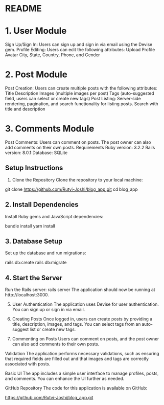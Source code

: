 # README

# 1. User Module
Sign Up/Sign In: Users can sign up and sign in via email using the Devise gem.
Profile Editing: Users can edit the following attributes:
Upload Profile Avatar
City, State, Country, Phone, and Gender

# 2. Post Module
Post Creation: Users can create multiple posts with the following attributes:
Title
Description
Images (multiple images per post)
Tags (auto-suggested field, users can select or create new tags)
Post Listing: Server-side rendering, pagination, and search functionality for listing posts.
Search with title and description

# 3. Comments Module
Post Comments: Users can comment on posts. The post owner can also add comments on their own posts.
Requirements
Ruby version:  3.2.2
Rails version: 8.0.1
Database: SQLite

## Setup Instructions
1. Clone the Repository
Clone the repository to your local machine:

git clone  https://github.com/Rutvi-Joshi/blog_app.git
cd blog_app

## 2. Install Dependencies
Install Ruby gems and JavaScript dependencies:

bundle install
yarn install

## 3. Database Setup
Set up the database and run migrations:

rails db:create
rails db:migrate

## 4. Start the Server
Run the Rails server:
rails server
The application should now be running at http://localhost:3000.

5. User Authentication
The application uses Devise for user authentication. You can sign up or sign in via email.

6. Creating Posts
Once logged in, users can create posts by providing a title, description, images, and tags. You can select tags from an auto-suggest list or create new tags.

7. Commenting on Posts
Users can comment on posts, and the post owner can also add comments to their own posts.

Validation
The application performs necessary validations, such as ensuring that required fields are filled out and that images and tags are correctly associated with posts.

Basic UI
The app includes a simple user interface to manage profiles, posts, and comments. You can enhance the UI further as needed.

GitHub Repository
The code for this application is available on GitHub:

https://github.com/Rutvi-Joshi/blog_app.git


